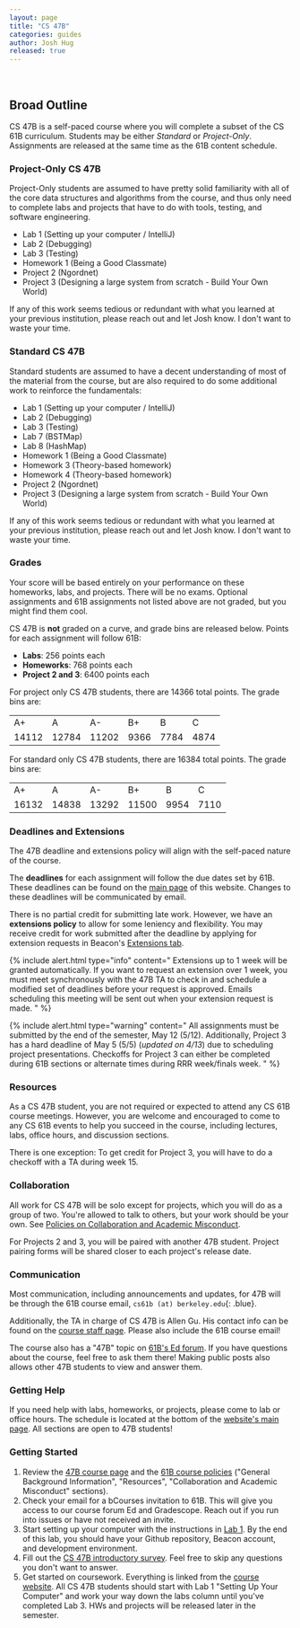 ```yaml
---
layout: page
title: "CS 47B"
categories: guides
author: Josh Hug
released: true
---
```


<br>

## Broad Outline

CS 47B is a self-paced course where you will complete a subset of the CS 61B
curriculum. Students may be either *Standard* or *Project-Only*. Assignments are released at the same time as the 61B content schedule.

### Project-Only CS 47B

Project-Only students are assumed to have pretty solid familiarity with all
of the core data structures and algorithms from the course, and thus only need
to complete labs and projects that have to do with tools, testing, and software
engineering.

- Lab 1 (Setting up your computer / IntelliJ)
- Lab 2 (Debugging)
- Lab 3 (Testing)
- Homework 1 (Being a Good Classmate)
- Project 2 (Ngordnet)
- Project 3 (Designing a large system from scratch - Build Your Own World)

If any of this work seems tedious or redundant with what you learned at your previous institution, please reach out and let Josh know. I don't want to waste your time.

### Standard CS 47B

Standard students are assumed to have a decent understanding of most of the material from the course, but are also required to do some additional work to reinforce the fundamentals:

- Lab 1 (Setting up your computer / IntelliJ)
- Lab 2 (Debugging)
- Lab 3 (Testing)
- Lab 7 (BSTMap)
- Lab 8 (HashMap)
- Homework 1 (Being a Good Classmate)
- Homework 3 (Theory-based homework)
- Homework 4 (Theory-based homework)
- Project 2 (Ngordnet)
- Project 3 (Designing a large system from scratch - Build Your Own World)

If any of this work seems tedious or redundant with what you learned at your previous institution, please reach out and let Josh know. I don't want to waste your time.

### Grades

Your score will be based entirely on your performance on these homeworks, labs, and projects. There will be no exams. Optional assignments and 61B assignments not listed above are not graded, but you might find them cool.

CS 47B is **not** graded on a curve, and grade bins are released below. Points for each assignment will follow 61B:
- **Labs**: 256 points each
- **Homeworks**: 768 points each
- **Project 2 and 3**: 6400 points each

For project only CS 47B students, there are 14366 total points. The grade bins are:

<table id="letter-grades">
	<tr>
        <td>A+</td>
        <td>A</td>
        <td>A-</td>
        <td>B+</td>
        <td>B</td>
        <td>C</td>
	</tr>
	<tr>
        <td>14112</td>
        <td>12784</td>
        <td>11202</td>
        <td>9366</td>
        <td>7784</td>
        <td>4874</td>
	</tr>
</table>

For standard only CS 47B students, there are 16384 total points. The grade bins are:

<table id="letter-grades">
	<tr>
        <td>A+</td>
        <td>A</td>
        <td>A-</td>
        <td>B+</td>
        <td>B</td>
        <td>C</td>
	</tr>
	<tr>
        <td>16132</td>
        <td>14838</td>
        <td>13292</td>
        <td>11500</td>
        <td>9954</td>
        <td>7110</td>
	</tr>
</table>

### Deadlines and Extensions
The 47B deadline and extensions policy will align with the self-paced nature of the course. 

The **deadlines** for each assignment will follow the due dates set by 61B. These deadlines can be found on the [main page](https://sp23.datastructur.es/) of this website. Changes to these deadlines will be communicated by email.

There is no partial credit for submitting late work. However, we have an **extensions policy** to allow for some leniency and flexibility. You may receive credit for work submitted after the deadline by applying for extension requests in Beacon's [Extensions tab](https://sp23.beacon.datastructur.es/extensions/). 

{% include alert.html type="info" content="
Extensions up to 1 week will be granted automatically. If you want to request an extension over 1 week, you must meet synchronously with the 47B TA to check in and schedule a modified set of deadlines before your request is approved. Emails scheduling this meeting will be sent out when your extension request is made.
" %}

{% include alert.html type="warning" content="
All assignments must be submitted by the end of the semester, May 12 (5/12). Additionally, Project 3 has a hard deadline of May 5 (5/5) (*updated on 4/13*) due to scheduling project presentations. Checkoffs for Project 3 can either be completed during 61B sections or alternate times during RRR week/finals week.
" %}

### Resources

As a CS 47B student, you are not required or expected to attend any CS 61B course meetings. However, you are welcome and encouraged to come to any CS 61B events to help you succeed in the course, including lectures, labs, office hours, and discussion sections.

There is one exception: To get credit for Project 3, you will have to do a checkoff with a TA during week 15.

### Collaboration

All work for CS 47B will be solo except for projects, which you will do as a group of two. You're allowed to talk to others, but your work should be your own. See [Policies on Collaboration and Academic Misconduct](../../about#collaboration-and-academic-misconduct).

For Projects 2 and 3, you will be paired with another 47B student. Project pairing forms will be shared closer to each project's release date. 

### Communication

Most communication, including announcements and updates, for 47B will be through the 61B course email, `cs61b (at) berkeley.edu`{: .blue}. 

Additionally, the TA in charge of CS 47B is Allen Gu. His contact info can be found on the [course staff page](https://sp23.datastructur.es/staff.html). Please also include the 61B course email!

The course also has a "47B" topic on [61B's Ed forum](https://edstem.org/us/courses/25759/discussion/). If you have questions about the course, feel free to ask them there! Making public posts also allows other 47B students to view and answer them.

### Getting Help

If you need help with labs, homeworks, or projects, please come to lab or office hours. The schedule is located at the bottom of the [website's main page](https://sp23.datastructur.es/index.html#disccal). All sections are open to 47B students!

### Getting Started

1. Review the [47B course page](index.md) and the [61B course policies](../../about.md) ("General Background Information", "Resources", "Collaboration and Academic Misconduct" sections).
2. Check your email for a bCourses invitation to 61B. This will give you access to our course forum Ed and Gradescope. Reach out if you run into issues or have not received an invite.
3. Start setting up your computer with the instructions in [Lab 1](../lab/lab01/index.md). By the end of this lab, you should have your Github repository, Beacon account, and development environment.
4. Fill out the [CS 47B introductory survey](https://forms.gle/426erE4gJeEawiXX8). Feel free to skip any questions you don't want to answer.
5. Get started on coursework. Everything is linked from the [course website](../../). All CS 47B students should start with Lab 1 "Setting Up Your Computer" and work your way down the labs column until you've completed Lab 3. HWs and projects will be released later in the semester.